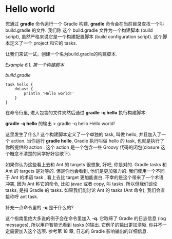 # Hello world

您通过 **gradle** 命令运行一个 Gradle 构建. **gradle** 命令会在当前目录查找一个叫 build.gradle 的文件. 我们称 这个 build.gradle 文件为一个构建脚本 (build script), 虽然严格来说它是一个构建配置脚本 (build configuration script). 这个脚本定义了一个 project 和它的 tasks.

让我们来试一试，创建一个名为build.gradle的构建脚本.

*Example 6.1. 第一个构建脚本*

*build.gradle*

    task hello {
        doLast {
            println 'Hello world!'
        }
    }

在命令行里, 进入包含的文件夹然后通过 **gradle -q hello** 执行构建脚本:

**gradle -q hello** 的输出
    > gradle -q hello
    Hello world!

这里发生了什么? 这个构建脚本定义了一个单独的 task, 叫做 hello, 并且加入了一个 action. 当你运行 **gradle hello**, Gradle 执行叫做 hello 的 task, 也就是执行了你所提供的 action . 这个 action 是一个包含一些 Groovy 代码的闭包(closure 这个概念不清楚的同学好好谷歌下).

如果你认为这些看上去和 Ant 的 targets 很想象, 好吧, 你是对的. Gradle tasks 和 Ant 的 targets 是对等的. 但是你也会看到, 他们是更加强力的. 我们使用一个不同于 Ant 的术语 task , 看上去比 target 更加能直白. 不幸的是这个带来了一个术语冲突, 因为 Ant 称它的命令, 比如 javac 或者 copy, 叫 tasks. 所以但我们谈论 tasks, 是指 Gradle 的 tasks. 如果我们能讨论 Ant 的 tasks (Ant 命令), 我们会直接称呼 ant task.

补充一点命令里的 **-q** 是干什么的?

这个指南里绝大多说的例子会在命令里加入 **-q**. 它取缔了 Gradle 的日志信息 (log messages), 所以用户智能光看到 tasks 的输出. 它例子的输出更加清晰. 你并不一定需要加入这个选项.  参考第 18 章, 日志的 Gradle 影响输出的详细信息.


